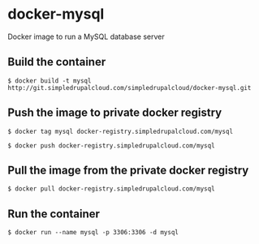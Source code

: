 docker-mysql
============

Docker image to run a MySQL database server

Build the container
-------------------

`$ docker build -t mysql http://git.simpledrupalcloud.com/simpledrupalcloud/docker-mysql.git`

Push the image to private docker registry
-----------------------------------------

`$ docker tag mysql docker-registry.simpledrupalcloud.com/mysql`

`$ docker push docker-registry.simpledrupalcloud.com/mysql`

Pull the image from the private docker registry
-----------------------------------------------

`$ docker pull docker-registry.simpledrupalcloud.com/mysql`

Run the container
-----------------

`$ docker run --name mysql -p 3306:3306 -d mysql`